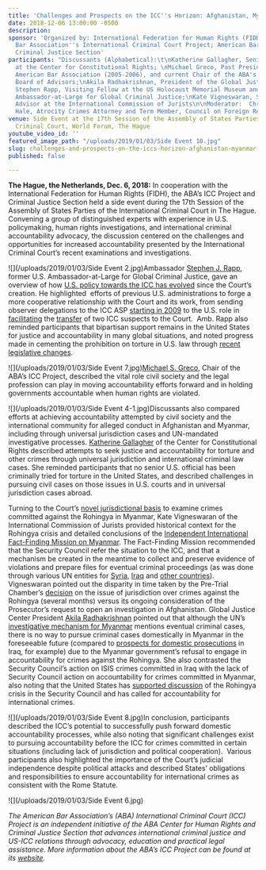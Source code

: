 ```yaml
---
title: 'Challenges and Prospects on the ICC''s Horizon: Afghanistan, Myanmar and More'
date: 2018-12-06 13:00:00 -0500
description: 
sponsor: 'Organized by: International Federation for Human Rights (FIDH); American
  Bar Association''s International Criminal Court Project; American Bar Association''s
  Criminal Justice Section'
participants: "Discussants (Alphabetical):\t\nKatherine Gallagher, Senior Staff Attorney
  at the Center for Constitutional Rights; \nMichael Greco, Past President of the
  American Bar Association (2005-2006), and current Chair of the ABA's ICC Project
  Board of Advisors;\nAkila Radhakrishnan, President of the Global Justice Center;\nAmbassador
  Stephen Rapp, Visiting Fellow at the US Holocaust Memorial Museum and former US
  Ambassador-at-Large for Global Criminal Justice;\nKate Vigneswaran, Senior Legal
  Advisor at the International Commission of Jurists\n\nModerator:  Christopher (“Kip”)
  Hale, Atrocity Crimes Attorney and Term Member, Council on Foreign Relations"
venue: Side Event at the 17th Session of the Assembly of States Parties of the International
  Criminal Court, World Forum, The Hague
youtube_video_id: ''
featured_image_path: "/uploads/2019/01/03/Side Event 10.jpg"
slug: challenges-and-prospects-on-the-iccs-horizon-afghanistan-myanmar-more
published: false

---
```

**The Hague, the Netherlands, Dec. 6, 2018:** In cooperation with the International Federation for Human Rights (FIDH), the ABA’s ICC Project and Criminal Justice Section held a side event during the 17th Session of the Assembly of States Parties of the International Criminal Court in The Hague. Convening a group of distinguished experts with experience in U.S. policymaking, human rights investigations, and international criminal accountability advocacy, the discussion centered on the challenges and opportunities for increased accountability presented by the International Criminal Court’s recent examinations and investigations.

![](/uploads/2019/01/03/Side Event 2.jpg)Ambassador [Stephen J. Rapp](https://www.ushmm.org/confront-genocide/about/simon-skjodt-center-fellows/ambassador-stephen-j-rapp), former U.S. Ambassador-at-Large for Global Criminal Justice, gave an overview of how [U.S. policy towards the ICC has evolved](https://www.aba-icc.org/about-the-icc/the-us-icc-relationship/) since the Court’s creation. He highlighted  efforts of previous U.S. administrations to forge a more cooperative relationship with the Court and its work, from sending observer delegations to the ICC ASP [starting in 2009](https://www.reuters.com/article/us-usa-icc/u-s-to-attend-hague-court-meeting-as-observer-idUSTRE5AF30A20091116) to the U.S. role in [facilitating](https://www.bbc.com/news/world-africa-30705649) the [transfer](https://www.reuters.com/article/us-rwanda-warcrimes-usa/rwanda-says-war-crimes-suspect-surrenders-at-u-s-embassy-idUSBRE92H0UK20130318) of two ICC suspects to the Court.  Amb. Rapp also reminded participants that bipartisan support remains in the United States for justice and accountability in many global situations, and noted progress made in cementing the prohibition on torture in U.S. law through [recent legislative changes](https://www.congress.gov/bill/114th-congress/house-bill/1735/text#toc-H75DFAC1D0A7148B4A454E532D7E864A6).

![](/uploads/2019/01/03/Side Event 7.jpg)[Michael S. Greco](https://www.aba-icc.org/board-of-advisors/michael-s-greco/), Chair of the ABA’s ICC Project, described the vital role civil society and the legal profession can play in moving accountability efforts forward and in holding governments accountable when human rights are violated.

![](/uploads/2019/01/03/Side Event 4-1.jpg)Discussants also compared efforts at achieving accountability attempted by civil society and the international community for alleged conduct in Afghanistan and Myanmar, including through universal jurisdiction cases and UN-mandated investigative processes. [Katherine Gallagher](https://ccrjustice.org/home/who-we-are/staff/gallagher-katherine) of the Center for Constitutional Rights described attempts to seek justice and accountability for torture and other crimes through universal jurisdiction and international criminal law cases. She reminded participants that no senior U.S. official has been criminally tried for torture in the United States, and described challenges in pursuing civil cases on those issues in U.S. courts and in universal jurisdiction cases abroad.

Turning to the Court’s [novel jurisdictional basis](https://www.icc-cpi.int/Pages/item.aspx?name=180918-otp-stat-Rohingya) to examine crimes committed against the Rohingya in Myanmar, Kate Vigneswaran of the International Commission of Jurists provided historical context for the Rohingya crisis and detailed conclusions of the [Independent International Fact-Finding Mission on Myanmar](https://www.ohchr.org/EN/HRBodies/HRC/MyanmarFFM/Pages/Index.aspx). The Fact-Finding Mission recommended that the Security Council refer the situation to the ICC, and that a mechanism be created in the meantime to collect and preserve evidence of violations and prepare files for eventual criminal proceedings (as was done through various UN entities for [Syria](https://www.ohchr.org/en/hrbodies/hrc/iicisyria/pages/independentinternationalcommission.aspx), [Iraq](https://www.un.org/press/en/2017/sc12998.doc.htm) and [other countries](https://www.ohchr.org/EN/HRBodies/HRC/Pages/COIs.aspx)). Vigneswaran pointed out the disparity in time taken by the Pre-Trial Chamber’s [decision](https://www.icc-cpi.int/CourtRecords/CR2018_04203.PDF) on the issue of jurisdiction over crimes against the Rohingya (several months) versus its ongoing consideration of the Prosecutor’s request to open an investigation in Afghanistan. Global Justice Center President [Akila Radhakrishnan](http://www.globaljusticecenter.net/about-us/team/our-staff) pointed out that although the UN’s [investigative mechanism for Myanmar](https://documents-dds-ny.un.org/doc/UNDOC/GEN/G18/293/69/PDF/G1829369.pdf) mentions eventual criminal cases, there is no way to pursue criminal cases domestically in Myanmar in the foreseeable future (compared to [prospects for domestic prosecutions](https://www.securitycouncilreport.org/wp-content/uploads/s_res_2379.pdf) in Iraq, for example) due to the Myanmar government’s refusal to engage in accountability for crimes against the Rohingya. She also contrasted the Security Council’s action on ISIS crimes committed in Iraq with the lack of Security Council action on accountability for crimes committed in Myanmar, also noting that the United States has [supported discussion](https://www.reuters.com/article/us-myanmar-rohingya-un/china-fails-to-stop-un-security-council-myanmar-briefing-idUSKCN1MY2QU) of the Rohingya crisis in the Security Council and has called for accountability for international crimes.

![](/uploads/2019/01/03/Side Event 8.jpg)In conclusion, participants described the ICC’s potential to successfully push forward domestic accountability processes, while also noting that significant challenges exist to pursuing accountability before the ICC for crimes committed in certain situations (including lack of jurisdiction and political cooperation).  Various participants also highlighted the importance of the Court’s judicial independence despite political attacks and described States’ obligations and responsibilities to ensure accountability for international crimes as consistent with the Rome Statute.

![](/uploads/2019/01/03/Side Event 6.jpg)

_The American Bar Association’s (ABA) International Criminal Court (ICC) Project is an independent initiative of the ABA Center for Human Rights and Criminal Justice Section that advances international criminal justice and US-ICC relations through advocacy, education and practical legal assistance. More information about the ABA’s ICC Project can be found at its_ [_website_](https://www.aba-icc.org/)_._